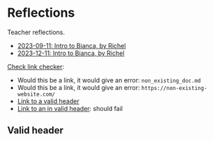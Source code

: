 # Reflections

Teacher reflections.

 * [2023-09-11: Intro to Bianca, by Richel](20230911_richel.md)
 * [2023-12-11: Intro to Bianca, by Richel](20231211_richel.md)

[Check link checker](https://github.com/UPPMAX/bianca_workshop/issues/11):

 * Would this be a link, it would give an error: `non_existing_doc.md`
 * Would this be a link, it would give an error: `https://non-existing-website.com/`
 * [Link to a valid header](#valid-header)
 * [Link to an in valid header](#invalid-header): should fail


## Valid header

